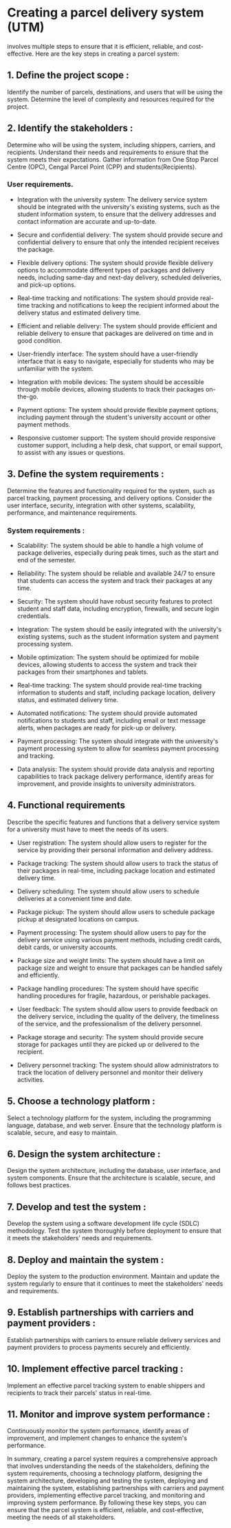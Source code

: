 # Creating a parcel delivery system (UTM)

involves multiple steps to ensure that it is efficient, reliable, and cost-effective. Here are the key steps in creating a parcel system:



## 1. Define the project scope : 

Identify the number of parcels, destinations, and users that will be using the system. Determine the level of complexity and resources required for the project.

## 2. Identify the stakeholders :

Determine who will be using the system, including shippers, carriers, and recipients. Understand their needs and requirements to ensure that the system meets their expectations. Gather information from One Stop Parcel Centre (OPC), Cengal Parcel Point (CPP) and students(Recipients).

### User requirements.

  - Integration with the university system: The delivery service system should be integrated with the university's existing systems, such as the student information system, to ensure that the delivery addresses and contact information are accurate and up-to-date.

  - Secure and confidential delivery: The system should provide secure and confidential delivery to ensure that only the intended recipient receives the package.

  - Flexible delivery options: The system should provide flexible delivery options to accommodate different types of packages and delivery needs, including same-day and next-day delivery, scheduled deliveries, and pick-up options.

  - Real-time tracking and notifications: The system should provide real-time tracking and notifications to keep the recipient informed about the delivery status and estimated delivery time.

  - Efficient and reliable delivery: The system should provide efficient and reliable delivery to ensure that packages are delivered on time and in good condition.

  - User-friendly interface: The system should have a user-friendly interface that is easy to navigate, especially for students who may be unfamiliar with the system.

  - Integration with mobile devices: The system should be accessible through mobile devices, allowing students to track their packages on-the-go.

  - Payment options: The system should provide flexible payment options, including payment through the student's university account or other payment methods.

  - Responsive customer support: The system should provide responsive customer support, including a help desk, chat support, or email support, to assist with any issues or questions.


## 3. Define the system requirements :

Determine the features and functionality required for the system, such as parcel tracking, payment processing, and delivery options. Consider the user interface, security, integration with other systems, scalability, performance, and maintenance requirements.

### System requirements : 

  - Scalability: The system should be able to handle a high volume of package deliveries, especially during peak times, such as the start and end of the semester.

  - Reliability: The system should be reliable and available 24/7 to ensure that students can access the system and track their packages at any time.

  - Security: The system should have robust security features to protect student and staff data, including encryption, firewalls, and secure login credentials.

  - Integration: The system should be easily integrated with the university's existing systems, such as the student information system and payment processing system.

  - Mobile optimization: The system should be optimized for mobile devices, allowing students to access the system and track their packages from their smartphones and tablets.

  - Real-time tracking: The system should provide real-time tracking information to students and staff, including package location, delivery status, and estimated delivery time.

  - Automated notifications: The system should provide automated notifications to students and staff, including email or text message alerts, when packages are ready for pick-up or delivery.

  - Payment processing: The system should integrate with the university's payment processing system to allow for seamless payment processing and tracking.

  - Data analysis: The system should provide data analysis and reporting capabilities to track package delivery performance, identify areas for improvement, and provide insights to university administrators.
 
## 4. Functional requirements
Describe the specific features and functions that a delivery service system for a university must have to meet the needs of its users.

- User registration: The system should allow users to register for the service by providing their personal information and delivery address.

- Package tracking: The system should allow users to track the status of their packages in real-time, including package location and estimated delivery time.

- Delivery scheduling: The system should allow users to schedule deliveries at a convenient time and date.

- Package pickup: The system should allow users to schedule package pickup at designated locations on campus.

- Payment processing: The system should allow users to pay for the delivery service using various payment methods, including credit cards, debit cards, or university accounts.

- Package size and weight limits: The system should have a limit on package size and weight to ensure that packages can be handled safely and efficiently.

- Package handling procedures: The system should have specific handling procedures for fragile, hazardous, or perishable packages.

- User feedback: The system should allow users to provide feedback on the delivery service, including the quality of the delivery, the timeliness of the service, and the professionalism of the delivery personnel.

- Package storage and security: The system should provide secure storage for packages until they are picked up or delivered to the recipient.

- Delivery personnel tracking: The system should allow administrators to track the location of delivery personnel and monitor their delivery activities.

## 5. Choose a technology platform :

Select a technology platform for the system, including the programming language, database, and web server. Ensure that the technology platform is scalable, secure, and easy to maintain.

## 6. Design the system architecture :

Design the system architecture, including the database, user interface, and system components. Ensure that the architecture is scalable, secure, and follows best practices.

## 7. Develop and test the system :

Develop the system using a software development life cycle (SDLC) methodology. Test the system thoroughly before deployment to ensure that it meets the stakeholders' needs and requirements.

## 8. Deploy and maintain the system :

Deploy the system to the production environment. Maintain and update the system regularly to ensure that it continues to meet the stakeholders' needs and requirements.

## 9. Establish partnerships with carriers and payment providers :

Establish partnerships with carriers to ensure reliable delivery services and payment providers to process payments securely and efficiently.

## 10. Implement effective parcel tracking :

Implement an effective parcel tracking system to enable shippers and recipients to track their parcels' status in real-time.

## 11. Monitor and improve system performance :

Continuously monitor the system performance, identify areas of improvement, and implement changes to enhance the system's performance.



In summary, creating a parcel system requires a comprehensive approach that involves understanding the needs of the stakeholders, defining the system requirements, choosing a technology platform, designing the system architecture, developing and testing the system, deploying and maintaining the system, establishing partnerships with carriers and payment providers, implementing effective parcel tracking, and monitoring and improving system performance. By following these key steps, you can ensure that the parcel system is efficient, reliable, and cost-effective, meeting the needs of all stakeholders.



